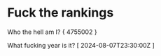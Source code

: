 # Fuck the rankings

Who the hell am I?
{ 4755002 }

What fucking year is it?
[ 2024-08-07T23:30:00Z ]
